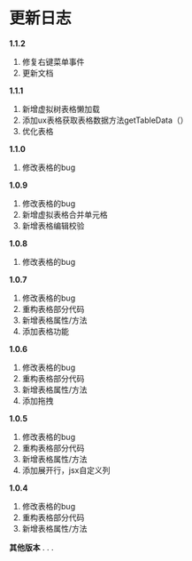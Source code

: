# 更新日志
**1.1.2**
1. 修复右键菜单事件
2. 更新文档

**1.1.1**
1. 新增虚拟树表格懒加载
2. 添加ux表格获取表格数据方法getTableData（）
3. 优化表格

**1.1.0**
1. 修改表格的bug

**1.0.9**
1. 修改表格的bug
2. 新增虚拟表格合并单元格
3. 新增表格编辑校验

**1.0.8**
1. 修改表格的bug

**1.0.7**
1. 修改表格的bug
2. 重构表格部分代码
4. 新增表格属性/方法
5. 添加表格功能

**1.0.6**
1. 修改表格的bug
2. 重构表格部分代码
4. 新增表格属性/方法
5. 添加拖拽

**1.0.5**
1. 修改表格的bug
2. 重构表格部分代码
4. 新增表格属性/方法
5. 添加展开行，jsx自定义列

**1.0.4**
1. 修改表格的bug
2. 重构表格部分代码
4. 新增表格属性/方法

 **其他版本**
 .
 .
 .
